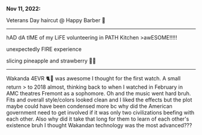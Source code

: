 **Nov 11, 2022:**

Veterans Day haircut @ Happy Barber 💈

---

hAD dA tIME of my LiFE volunteering in PATH Kitchen >awESOME!!!!! 

unexpectedly FIRE experience 

slicing pineapple and strawberry 🍍🍓 

---

Wakanda 4EVR 🐈🐆 was awesome I thought for the first watch. A small return > to 2018 almost, thinking back to when I watched in February in AMC theatres Fremont as a sophomore. Oh and the music went hard bruh. Fits and overall style/colors looked clean and I liked the effects but the plot maybe could have been condensed more bc why did the American government need to get involved if it was only two civilizations beefing with each other. Also why did it take that long for them to learn of each other's existence bruh I thought Wakandan technology was the most advanced???
